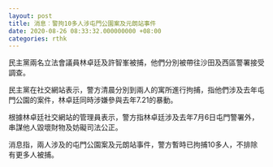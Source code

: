 ```yaml
---
layout: post
title: 消息︰警拘10多人涉屯門公園案及元朗站事件
date: 2020-08-26 08:33:32.000000000 +08:00
categories: rthk
---
```


民主黨兩名立法會議員林卓廷及許智峯被捕，他們分別被帶往沙田及西區警署接受調查。

民主黨在社交網站表示，警方清晨分別到兩人的寓所進行拘捕，指他們涉及去年屯門公園的案件，林卓廷同時涉嫌參與去年7.21的暴動。　

根據林卓廷社交網站的管理員表示，警方指林卓廷涉及去年7月6日屯門警署外，串謀他人毀壞財物及妨礙司法公正。

消息指，兩人涉及的屯門公園案及元朗站事件，警方暫時已拘捕10多人，不排除有更多人被捕。
